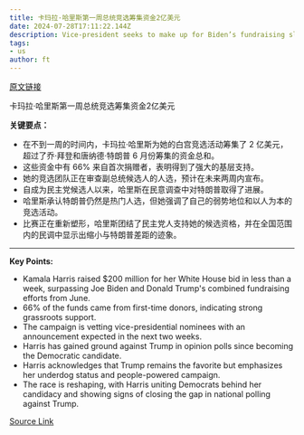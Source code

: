 ```yaml
---
title: 卡玛拉·哈里斯第一周总统竞选筹集资金2亿美元
date: 2024-07-28T17:11:22.144Z
description: Vice-president seeks to make up for Biden’s fundraising slowdown as she confronts Trump
tags: 
- us
author: ft
---
```


[原文链接](https://ft.com/content/5ad46c5c-6289-4af0-91be-121f2809a9e0)

卡玛拉·哈里斯第一周总统竞选筹集资金2亿美元

**关键要点：**
- 在不到一周的时间内，卡玛拉·哈里斯为她的白宫竞选活动筹集了 2 亿美元，超过了乔·拜登和唐纳德·特朗普 6 月份筹集的资金总和。
- 这些资金中有 66% 来自首次捐赠者，表明得到了强大的基层支持。
- 她的竞选团队正在审查副总统候选人的人选，预计在未来两周内宣布。
- 自成为民主党候选人以来，哈里斯在民意调查中对特朗普取得了进展。
- 哈里斯承认特朗普仍然是热门人选，但她强调了自己的弱势地位和以人为本的竞选活动。
- 比赛正在重新塑形，哈里斯团结了民主党人支持她的候选资格，并在全国范围内的民调中显示出缩小与特朗普差距的迹象。

---

 **Key Points:**
- Kamala Harris raised $200 million for her White House bid in less than a week, surpassing Joe Biden and Donald Trump's combined fundraising efforts from June.
- 66% of the funds came from first-time donors, indicating strong grassroots support.
- The campaign is vetting vice-presidential nominees with an announcement expected in the next two weeks.
- Harris has gained ground against Trump in opinion polls since becoming the Democratic candidate.
- Harris acknowledges that Trump remains the favorite but emphasizes her underdog status and people-powered campaign.
- The race is reshaping, with Harris uniting Democrats behind her candidacy and showing signs of closing the gap in national polling against Trump.

[Source Link](https://ft.com/content/5ad46c5c-6289-4af0-91be-121f2809a9e0)

